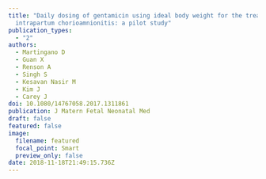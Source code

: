 ```yaml
---
title: "Daily dosing of gentamicin using ideal body weight for the treatment of
  intrapartum chorioamnionitis: a pilot study"
publication_types:
  - "2"
authors:
  - Martingano D
  - Guan X
  - Renson A
  - Singh S
  - Kesavan Nasir M
  - Kim J
  - Carey J
doi: 10.1080/14767058.2017.1311861
publication: J Matern Fetal Neonatal Med
draft: false
featured: false
image:
  filename: featured
  focal_point: Smart
  preview_only: false
date: 2018-11-18T21:49:15.736Z
---
```

